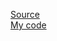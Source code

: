 [Source](https://www.udemy.com/course/100-days-of-code/learn/lecture/20512360?start=0#announcements)  
[My code](https://replit.com/@clintio/Day-7-Hangman-5-Start#main.py)
